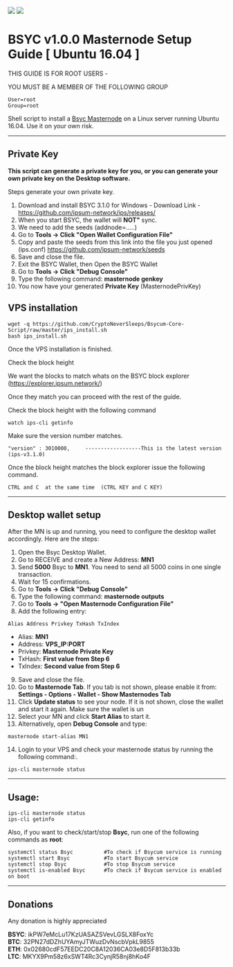 ![](https://ipsum.network/images/logo-ipsum-coin-blue2x.png)
![](https://i.postimg.cc/PqXnXFW5/baisyccoin-logo-horizontal.png)

# BSYC v1.0.0 Masternode Setup Guide [ Ubuntu 16.04 ]

THIS GUIDE IS FOR ROOT USERS -

YOU MUST BE A MEMBER OF THE FOLLOWING GROUP
```
User=root
Group=root
```

Shell script to install a [Bsyc Masternode](https://ipsum.network/) on a Linux server running Ubuntu 16.04. Use it on your own risk.
***

## Private Key

**This script can generate a private key for you, or you can generate your own private key on the Desktop software.**

Steps generate your own private key. 
1.  Download and install BSYC 3.1.0 for Windows -   Download Link  - https://github.com/ipsum-network/ips/releases/
2.  When you start BSYC, the wallet will **NOT"** sync. 
3.  We need to add the seeds (addnode=.....)
4.  Go to **Tools -> Click "Open Wallet Configuration File"**  
5.  Copy and paste the seeds from this link into the file you just opened (ips.conf) https://github.com/ipsum-network/seeds
6.  Save and close the file.
7.  Exit the BSYC Wallet, then Open the BSYC Wallet
8.  Go to **Tools -> Click "Debug Console"** 
9.  Type the following command: **masternode genkey**  
10. You now have your generated **Private Key**  (MasternodePrivKey)


## VPS installation
```
wget -q https://github.com/CryptoNeverSleeps/Bsycum-Core-Script/raw/master/ips_install.sh
bash ips_install.sh
```
Once the VPS installation is finished.

Check the block height

We want the blocks to match whats on the BSYC block explorer (https://explorer.ipsum.network/)

Once they match you can proceed with the rest of the guide.

Check the block height with the following command
```
watch ips-cli getinfo
```
Make sure the version number matches.
```
"version" : 3010000,     ------------------This is the latest version (ips-v3.1.0)
```

Once the block height matches the block explorer issue the following command.
```
CTRL and C  at the same time  (CTRL KEY and C KEY)
```
***

## Desktop wallet setup  

After the MN is up and running, you need to configure the desktop wallet accordingly. Here are the steps:  
1. Open the Bsyc Desktop Wallet.  
2. Go to RECEIVE and create a New Address: **MN1**  
3. Send **5000** Bsyc to **MN1**. You need to send all 5000 coins in one single transaction.
4. Wait for 15 confirmations.  
5. Go to **Tools -> Click "Debug Console"** 
6. Type the following command: **masternode outputs**  
7. Go to  **Tools -> "Open Masternode Configuration File"**
8. Add the following entry:
```
Alias Address Privkey TxHash TxIndex
```
* Alias: **MN1**
* Address: **VPS_IP:PORT**
* Privkey: **Masternode Private Key**
* TxHash: **First value from Step 6**
* TxIndex:  **Second value from Step 6**
9. Save and close the file.
10. Go to **Masternode Tab**. If you tab is not shown, please enable it from: **Settings - Options - Wallet - Show Masternodes Tab**
11. Click **Update status** to see your node. If it is not shown, close the wallet and start it again. Make sure the wallet is un
12. Select your MN and click **Start Alias** to start it.
13. Alternatively, open **Debug Console** and type:
```
masternode start-alias MN1
``` 
14. Login to your VPS and check your masternode status by running the following command:.
```
ips-cli masternode status
```
***

## Usage:
```
ips-cli masternode status  
ips-cli getinfo
```
Also, if you want to check/start/stop **Bsyc**, run one of the following commands as **root**:

```
systemctl status Bsyc          #To check if Bsycum service is running  
systemctl start Bsyc           #To start Bsycum service  
systemctl stop Bsyc            #To stop Bsycum service  
systemctl is-enabled Bsyc      #To check if Bsycum service is enabled on boot  
```  
***

## Donations

Any donation is highly appreciated

**BSYC**: ikPW7eMcLu17KzUASAZSVevLGSLX8FoxYc  
**BTC**: 32PN27dDZhUYAmyJTWuzDvNscbVpkL9855  
**ETH**: 0x02680cdF57EEDC20C8A12036CA03e8D5F813b33b  
**LTC**: MKYX9Pm58z6xSWT4Rc3CynjR58nj8hKo4F  
